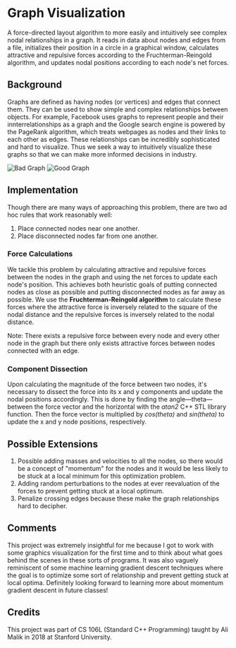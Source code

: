 # Graph Visualization
A force-directed layout algorithm to more easily and intuitively see complex nodal relationships in a graph. It reads in data about nodes and edges from a file, initializes their position in a circle in a graphical window, calculates attractive and repulsive forces according to the Fruchterman-Reingold algorithm, and updates nodal positions according to each node's net forces.

## Background
Graphs are defined as having nodes (or vertices) and edges that connect them. They can be used to show simple and complex relationships between objects. For example, Facebook uses graphs to represent people and their innterrelationships as a graph and the Google search engine is powered by the PageRank algorithm, which treats webpages as nodes and their links to each other as edges. These relationships can be incredibly sophisticated and hard to visualize. Thus we seek a way to intuitively visualize these graphs so that we can make more informed decisions in industry.

![Bad Graph](graph-visualization/images/bad-file.png)
![Good Graph](graph-visualization/images/good-file.png)

## Implementation
Though there are many ways of approaching this problem, there are two ad hoc rules that work reasonably well:
1. Place connected nodes near one another.
2. Place disconnected nodes far from one another.

### Force Calculations
We tackle this problem by calculating attractive and repulsive forces between the nodes in the graph and using the net forces to update each node's position. This achieves both heuristic goals of putting connected nodes as close as possible and putting disconnected nodes as far away as possible. We use the **Fruchterman-Reingold algorithm** to calculate these forces where the attractive force is inversely related to the square of the nodal distance and the repulsive forces is inversely related to the nodal distance.

Note: There exists a repulsive force between every node and every other node in the graph but there only exists attractive forces between nodes connected with an edge.

### Component Dissection
Upon calculating the magnitude of the force between two nodes, it's necessary to dissect the force into its x and y components and update the nodal positions accordingly. This is done by finding the angle—theta—between the force vector and the horizontal with the *atan2* C++ STL library function. Then the force vector is multiplied by *cos(theta)* and *sin(theta)* to update the x and y node positions, respectively.

## Possible Extensions
1. Possible adding masses and velocities to all the nodes, so there would be a concept of "momentum" for the nodes and it would be less likely to be stuck at a local minimum for this optimization problem.
2. Adding random perturbations to the nodes at ever reevaluation of the forces to prevent getting stuck at a local optimum.
3. Penalize crossing edges because these make the graph relationships hard to decipher.

## Comments
This project was extremely insightful for me because I got to work with some graphics visualization for the first time and to think about what goes behind the scenes in these sorts of programs. It was also vaguely reminiscent of some machine learning gradient descent techniques where the goal is to optimize some sort of relationship and prevent getting stuck at local optima. Definitely looking forward to learning more about momentum gradient descent in future classes!

## Credits
This project was part of CS 106L (Standard C++ Programming) taught by Ali Malik in 2018 at Stanford University.
